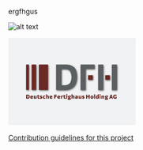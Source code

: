 ergfhgus

![alt text](https://www.google.com/images/branding/googlelogo/1x/googlelogo_color_272x92dp.png)

![alt text](https://raw.githubusercontent.com/MakerLabCRI/FrugalMicroscope/master/StudentStories/Projet%20Micro%20Magique/images/dfh.jpg)

[Contribution guidelines for this project](Functionalities/XY/)
